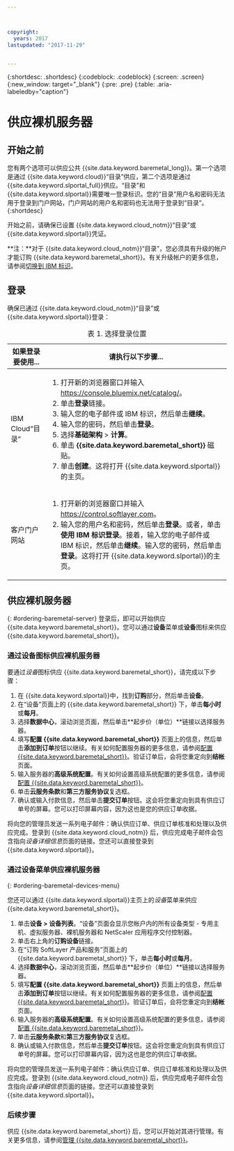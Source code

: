```yaml
---



copyright:
  years: 2017
lastupdated: "2017-11-29"


---
```


{:shortdesc: .shortdesc}
{:codeblock: .codeblock}
{:screen: .screen}
{:new_window: target="_blank"}
{:pre: .pre}
{:table: .aria-labeledby="caption"}

# 供应裸机服务器

## 开始之前
您有两个选项可以供应公共 {{site.data.keyword.baremetal_long}}。第一个选项是通过 {{site.data.keyword.cloud}}“目录”供应，第二个选项是通过 {{site.data.keyword.slportal_full}}供应。“目录”和 {{site.data.keyword.slportal}}需要唯一登录标识。您的“目录”用户名和密码无法用于登录到门户网站，门户网站的用户名和密码也无法用于登录到“目录”。
{:shortdesc}

开始之前，请确保已设置 {{site.data.keyword.cloud_notm}}“目录”或 {{site.data.keyword.slportal}}凭证。

**注：**对于 {{site.data.keyword.cloud_notm}}“目录”，您必须具有升级的帐户才能订购 {{site.data.keyword.baremetal_short}}。有关升级帐户的更多信息，请参阅[切换到 IBM 标识](https://console.ng.bluemix.net/docs/admin/softlayerlink.html)。

## 登录
确保已通过 {{site.data.keyword.cloud_notm}}“目录”或 {{site.data.keyword.slportal}}登录：

  <table>
   <CAPTION>表 1. 选择登录位置</CAPTION>
   <THEAD>
   <TR>
   <th>如果登录要使用...</th>
   <th>请执行以下步骤...</th>
   </TR>
   </THEAD>
   <TBODY>
   <tr>
   <td>IBM Cloud“目录”</td>
   <td>
   <ol>
   <li>打开新的浏览器窗口并输入 <a href="https://console.bluemix.net/catalog/">https://console.bluemix.net/catalog/</a>。</li>
   <li>单击<b>登录</b>链接。</li>
   <li>输入您的电子邮件或 IBM 标识，然后单击<b>继续</b>。</li>
   <li>输入您的密码，然后单击<b>登录</b>。</li>
   <li>选择<b>基础架构</b> > <b>计算</b>。</li>
   <li>单击 <b>{{site.data.keyword.baremetal_short}}</b> 磁贴。</li>
   <li>单击<b>创建</b>。这将打开 {{site.data.keyword.slportal}}的主页。</li>
   </ol>
   </td>
   </tr>
   <tr>
   <td>客户门户网站</td>
   <td>
   <ol>
   <li>打开新的浏览器窗口并输入 <a href="https://control.softlayer.com">https://control.softlayer.com</a>。</li>
   <li>输入您的用户名和密码，然后单击<b>登录</b>。或者，单击<b>使用 IBM 标识登录</b>。接着，输入您的电子邮件或 IBM 标识，然后单击<b>继续</b>。输入您的密码，然后单击<b>登录</b>。这将打开 {{site.data.keyword.slportal}}的主页。</li>
   </ol>
   </td>
   </tr>
   </TBODY>
   </table>

## 供应裸机服务器
{: #ordering-baremetal-server}
登录后，即可以开始供应 {{site.data.keyword.baremetal_short}}。您可以通过**设备**菜单或**设备**图标来供应 {{site.data.keyword.baremetal_short}}。

### 通过设备图标供应裸机服务器
要通过*设备*图标供应 {{site.data.keyword.baremetal_short}}，请完成以下步骤：

1.  在 {{site.data.keyword.slportal}}中，找到**订购**部分，然后单击**设备**。
2.  在“设备”页面上的 {{site.data.keyword.baremetal_short}} 下，单击**每小时**或**每月**。
3.  选择**数据中心**，滚动浏览页面，然后单击**起步价（单位）**链接以选择服务器。
4.  填写**配置 {{site.data.keyword.baremetal_short}}** 页面上的信息，然后单击**添加到订单**按钮以继续。有关如何配置服务器的更多信息，请参阅[配置 {{site.data.keyword.baremetal_short}}](../bare-metal/configuring.html)。验证订单后，会将您重定向到**结帐**页面。
5.  输入服务器的**高级系统配置**。有关如何设置高级系统配置的更多信息，请参阅[配置 {{site.data.keyword.baremetal_short}}](../bare-metal/configuring.html)。
6.  单击**云服务条款**和**第三方服务协议**复选框。
7.  确认或输入付款信息，然后单击**提交订单**按钮。这会将您重定向到具有供应订单号的屏幕。您可以打印屏幕内容，因为这也是您的供应订单收据。

 将向您的管理员发送一系列电子邮件：确认供应订单、供应订单核准和处理以及供应完成。登录到 {{site.data.keyword.cloud_notm}} 后，供应完成电子邮件会包含指向*设备详细信息*页面的链接。您还可以直接登录到 {{site.data.keyword.slportal}}。

### 通过设备菜单供应裸机服务器
{: #ordering-baremetal-devices-menu}

您还可以通过 {{site.data.keyword.slportal}}主页上的*设备*菜单来供应 {{site.data.keyword.baremetal_short}}。

1. 单击**设备 > 设备列表**。“设备”页面会显示您帐户内的所有设备类型 - 专用主机、虚拟服务器、裸机服务器和 NetScaler 应用程序交付控制器。
2. 单击右上角的**订购设备**链接。
3. 在“订购 SoftLayer 产品和服务”页面上的 {{site.data.keyword.baremetal_short}} 下，单击**每小时**或**每月**。
4. 选择**数据中心**，滚动浏览页面，然后单击**起步价（单位）**链接以选择服务器。
5.  填写**配置 {{site.data.keyword.baremetal_short}}** 页面上的信息，然后单击**添加到订单**按钮以继续。有关如何配置服务器的更多信息，请参阅[配置 {{site.data.keyword.baremetal_short}}](../bare-metal/configuring.html)。验证订单后，会将您重定向到**结帐**页面。
6.  输入服务器的**高级系统配置**。有关如何设置高级系统配置的更多信息，请参阅[配置 {{site.data.keyword.baremetal_short}}](../bare-metal/configuring.html)。
7. 单击**云服务条款**和**第三方服务协议**复选框。
8. 确认或输入付款信息，然后单击**提交订单**按钮。这会将您重定向到具有供应订单号的屏幕。您可以打印屏幕内容，因为这也是您的供应订单收据。

将向您的管理员发送一系列电子邮件：确认供应订单、供应订单核准和处理以及供应完成。登录到 {{site.data.keyword.cloud_notm}} 后，供应完成电子邮件会包含指向*设备详细信息*页面的链接。您还可以直接登录到 {{site.data.keyword.slportal}}。

### 后续步骤
供应 {{site.data.keyword.baremetal_short}} 后，您可以开始对其进行管理。有关更多信息，请参阅[管理 {{site.data.keyword.baremetal_short}}](../bare-metal/managing.html)。
